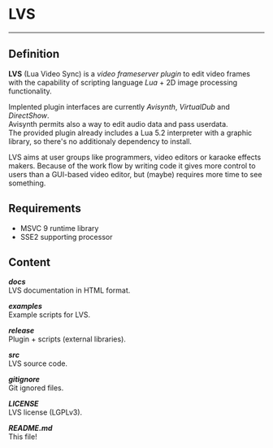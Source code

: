 # LVS
---
## Definition
**LVS** (Lua Video Sync) is a *video frameserver plugin* to edit video frames 
with the capability of scripting language *Lua* + 2D image processing functionality.

Implented plugin interfaces are currently *Avisynth*, *VirtualDub* and *DirectShow*.  
Avisynth permits also a way to edit audio data and pass userdata.  
The provided plugin already includes a Lua 5.2 interpreter with a graphic library, 
so there's no additionaly dependency to install.

LVS aims at user groups like programmers, video editors or karaoke effects makers. 
Because of the work flow by writing code it gives more control to users than a GUI-based video editor, 
but (maybe) requires more time to see something.


## Requirements
* MSVC 9 runtime library
* SSE2 supporting processor


## Content
***docs***  
LVS documentation in HTML format.

***examples***  
Example scripts for LVS.

***release***  
Plugin + scripts (external libraries).

***src***  
LVS source code.

***gitignore***  
Git ignored files.

***LICENSE***  
LVS license (LGPLv3).

***README.md***  
This file!